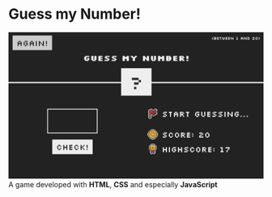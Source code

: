 # Guess my Number!
![](page_img.png)
A game developed with **HTML**, **CSS** and especially **JavaScript** <br/><br/>
